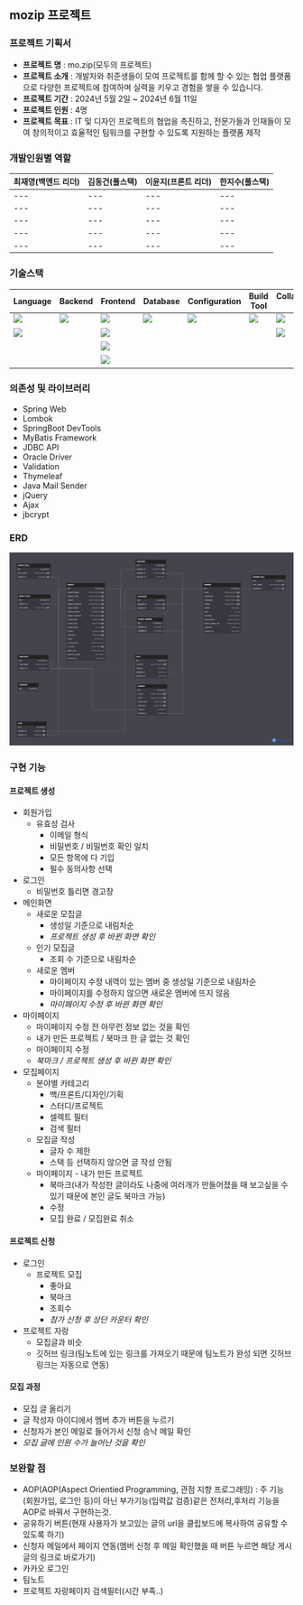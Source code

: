 ## mozip 프로젝트

### 프로젝트 기획서
- **프로젝트 명** : mo.zip(모두의 프로젝트)
- **프로젝트 소개** : 개발자와 취준생들이 모여 프로젝트를 함께 할 수 있는 협업 플랫폼으로 다양한 프로젝트에 참여하며 실력을 키우고 경험을 쌓을 수 있습니다.
- **프로젝트 기간** : 2024년 5월 2일 ~ 2024년 6월 11일
- **프로젝트 인원** : 4명
- **프로젝트 목표** : IT 및 디자인 프로젝트의 협업을 촉진하고, 전문가들과 인재들이 모여 창의적이고 효율적인 팀워크를 구현할 수 있도록 지원하는 플랫폼 제작

### 개발인원별 역할

|최재영(백엔드 리더)|김동건(풀스택)|이윤지(프론트 리더)|한지수(풀스택)|
|---|---|---|---|
|---|---|---|---|
|---|---|---|---|
|---|---|---|---|
|---|---|---|---|
|---|---|---|---|


### 기술스택
|Language|Backend|Frontend|Database|Configuration|Build Tool|Collaboration Tool|
|---|---|---|---|---|---|---|
|<img src="https://img.shields.io/badge/java-007396?style=for-the-badge&logo=java&logoColor=white">|<img src="https://img.shields.io/badge/spring-6DB33F?style=for-the-badge&logo=spring&logoColor=white">|<img src="https://img.shields.io/badge/html5-E34F26?style=for-the-badge&logo=html5&logoColor=white">|<img src="https://img.shields.io/badge/oracle-F80000?style=for-the-badge&logo=oracle&logoColor=white">|<img src="https://img.shields.io/badge/git-F05032?style=for-the-badge&logo=git&logoColor=white">|<img src="https://img.shields.io/badge/Gradle-02303A?style=for-the-badge&logo=Ajax&logoColor=white">|<img src="https://img.shields.io/badge/github-181717?style=for-the-badge&logo=github&logoColor=white">|
|<img src="https://img.shields.io/badge/javascript-F7DF1E?style=for-the-badge&logo=javascript&logoColor=black">||<img src="https://img.shields.io/badge/css-1572B6?style=for-the-badge&logo=css3&logoColor=white">||||<img src="https://img.shields.io/badge/Notion-000000?style=for-the-badge&logo=Ajax&logoColor=white">|
|||<img src="https://img.shields.io/badge/jquery-0769AD?style=for-the-badge&logo=jquery&logoColor=white">|||||
|||<img src="https://img.shields.io/badge/Ajax-000000?style=for-the-badge&logo=Ajax&logoColor=white">|||||

### 의존성 및 라이브러리
- Spring Web 
- Lombok
- SpringBoot DevTools
- MyBatis Framework
- JDBC API
- Oracle Driver
- Validation
- Thymeleaf
- Java Mail Sender
- jQuery
- Ajax
- jbcrypt

### ERD
![mozip.png](/src/main/resources/static/img/mozip.png)

### 구현 기능
  #### 프로젝트 생성
  - 회원가입
    - 유효성 검사
      - 이메일 형식
      - 비밀번호 / 비밀번호 확인 일치
      - 모든 항목에 다 기입
      - 필수 동의사항 선택
  - 로그인
    - 비밀번호 틀리면 경고창
  - 메인화면
    - 새로운 모집글
      - 생성일 기준으로 내림차순
      - *프로젝트 생성 후 바뀐 화면 확인*
    - 인기 모집글
      - 조회 수 기준으로 내림차순
    - 새로운 멤버
      - 마이페이지 수정 내역이 있는 멤버 중 생성일 기준으로 내림차순
      - 마이페이지를 수정하지 않으면 새로운 멤버에 뜨지 않음
      - *마이페이지 수정 후 바뀐 화면 확인*
  - 마이페이지
    - 마이페이지 수정 전 아무런 정보 없는 것을 확인
    - 내가 만든 프로젝트 / 북마크 한 글 없는 것 확인
    - 마이페이지 수정
    - *북마크 / 프로젝트 생성 후 바뀐 화면 확인*
  - 모집페이지
    - 분야별 카테고리
      - 백/프론트/디자인/기획
      - 스터디/프로젝트
      - 셀렉트 필터
      - 검색 필터
    - 모집글 작성
      - 글자 수 제한
      - 스택 등 선택하지 않으면 글 작성 안됨
    - 마이페이지 - 내가 만든 프로젝트
      - 북마크(내가 작성한 글이라도 나중에 여러개가 만들어졌을 때 보고싶을 수 있기 때문에 본인 글도 북마크 가능)
      - 수정
      - 모집 완료 / 모집완료 취소
  #### 프로젝트 신청
  - 로그인
    - 프로젝트 모집
      - 좋아요
      - 북마크
      - 조회수
      - *참가 신청 후 상단 카운터 확인*
  - 프로젝트 자랑
    - 모집글과 비슷
    - 깃허브 링크(팀노트에 있는 링크를 가져오기 때문에 팀노트가 완성 되면 깃허브 링크는 자동으로 연동)
  
  #### 모집 과정
  - 모집 글 올리기
  - 글 작성자 아이디에서 멤버 추가 버튼을 누르기
  - 신청자가 본인 메일로 들어가서 신청 승낙 메일 확인
  - *모집 글에 인원 수가 늘어난 것을 확인*

  
### 보완할 점
- AOP(AOP(Aspect Orientied Programming, 관점 지향 프로그래밍) : 주 기능(회원가입, 로그인 등)이 아닌 부가기능(입력값 검증)같은 전처리,후처리 기능을 AOP로 바꿔서 구현하는것.
- 공유하기 버튼(현재 사용자가 보고있는 글의 url을 클립보드에 복사하여 공유할 수 있도록 하기)
- 신청자 메일에서 페이지 연동(멤버 신청 후 메일 확인했을 때 버튼 누르면 해당 게시글의 링크로 바로가기)
- 카카오 로그인
- 팀노트
- 프로젝트 자랑페이지 검색필터(시간 부족..)
